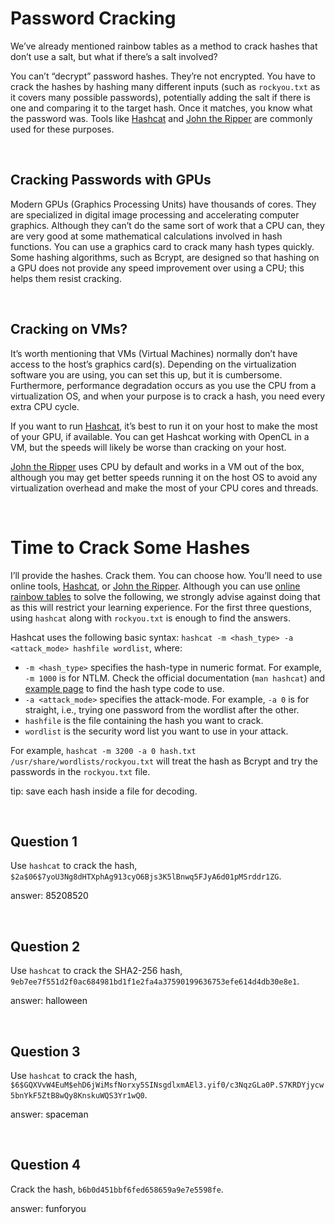# Password Cracking

We’ve already mentioned rainbow tables as a method to crack hashes that don’t use a salt, but what if there’s a salt involved?

You can’t “decrypt” password hashes. They’re not encrypted. You have to crack the hashes by hashing many different inputs (such as `rockyou.txt` as it covers many possible passwords), potentially adding the salt if there is one and comparing it to the target hash. Once it matches, you know what the password was. Tools like [Hashcat](https://hashcat.net/hashcat/) and [<span style="color: inherit;">John the Ripper</span>](https://www.openwall.com/john/) are commonly used for these purposes.

&nbsp;

## Cracking Passwords with GPUs

Modern GPUs (Graphics Processing Units) have thousands of cores. They are specialized in digital image processing and accelerating computer graphics. Although they can’t do the same sort of work that a <span style="color: inherit;">CPU</span> can, they are very good at some mathematical calculations involved in hash functions. You can use a graphics card to crack many hash types quickly. Some hashing algorithms, such as Bcrypt, are designed so that hashing on a GPU does not provide any speed improvement over using a <span style="color: inherit;">CPU</span>; this helps them resist cracking.

&nbsp;

## Cracking on VMs?

It’s worth mentioning that VMs (Virtual Machines) normally don’t have access to the host’s graphics card(s). Depending on the virtualization software you are using, you can set this up, but it is cumbersome. Furthermore, performance degradation occurs as you use the <span style="color: inherit;">CPU</span> from a virtualization <span style="color: inherit;">OS</span>, and when your purpose is to crack a hash, you need every extra <span style="color: inherit;">CPU</span> cycle.

If you want to run [Hashcat](https://hashcat.net/hashcat/), it’s best to run it on your host to make the most of your GPU, if available. You can get Hashcat working with OpenCL in a <span style="color: inherit;">VM</span>, but the speeds will likely be worse than cracking on your host.

[<span style="color: inherit;">John the Ripper</span>](https://www.openwall.com/john/) uses <span style="color: inherit;">CPU</span> by default and works in a <span style="color: inherit;">VM</span> out of the box, although you may get better speeds running it on the host <span style="color: inherit;">OS</span> to avoid any virtualization overhead and make the most of your <span style="color: inherit;">CPU</span> cores and threads.

&nbsp;

# Time to Crack Some Hashes

I’ll provide the hashes. Crack them. You can choose how. You’ll need to use online tools, [Hashcat](https://hashcat.net/hashcat/), or [<span style="color: inherit;">John the Ripper</span>](https://www.openwall.com/john/). Although you can use [online rainbow tables](https://hashes.com/) to solve the following, we strongly advise against doing that as this will restrict your learning experience. For the first three questions, using `hashcat` along with `rockyou.txt` is enough to find the answers.

Hashcat uses the following basic syntax: `hashcat -m <hash_type> -a <attack_mode> hashfile wordlist`, where:

- `-m <hash_type>` specifies the hash-type in numeric format. For example, `-m 1000` is for NTLM. Check the official documentation (`man hashcat`) and [example page](https://hashcat.net/wiki/doku.php?id=example_hashes) to find the hash type code to use.
- `-a <attack_mode>` specifies the attack-mode. For example, `-a 0` is for straight, i.e., trying one password from the wordlist after the other.
- `hashfile` is the file containing the hash you want to crack.
- `wordlist` is the security word list you want to use in your attack.

For example, `hashcat -m 3200 -a 0 hash.txt /usr/share/wordlists/rockyou.txt` will treat the hash as Bcrypt and try the passwords in the `rockyou.txt` file.

tip: save each hash inside a file for decoding.

&nbsp;

## Question 1

Use `hashcat` to crack the hash, `$2a$06$7yoU3Ng8dHTXphAg913cyO6Bjs3K5lBnwq5FJyA6d01pMSrddr1ZG`.

answer: <span style="color: #0e0e0e;">85208520</span>

&nbsp;

## Question 2

Use `hashcat` to crack the SHA2-256 hash, `9eb7ee7f551d2f0ac684981bd1f1e2fa4a37590199636753efe614d4db30e8e1`.

answer: <span style="color: #0e0e0e;">halloween</span>

&nbsp;

## Question 3

Use `hashcat` to crack the hash, `$6$GQXVvW4EuM$ehD6jWiMsfNorxy5SINsgdlxmAEl3.yif0/c3NqzGLa0P.S7KRDYjycw5bnYkF5ZtB8wQy8KnskuWQS3Yr1wQ0`.

answer: <span style="color: #0e0e0e;">spaceman</span>

&nbsp;

## Question 4

Crack the hash, `b6b0d451bbf6fed658659a9e7e5598fe`.

answer: <span style="color: #0e0e0e;">funforyou</span>
